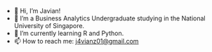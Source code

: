 - 👋 Hi, I’m Javian!
- 👀 I’m a Business Analytics Undergraduate studying in the National University of Singapore.
- 🌱 I’m currently learning R and Python.
- 📫 How to reach me: j4vianz01@gmail.com

<!---
XeN0morphZ/XeN0morphZ is a ✨ special ✨ repository because its `README.md` (this file) appears on your GitHub profile.
You can click the Preview link to take a look at your changes.
--->

